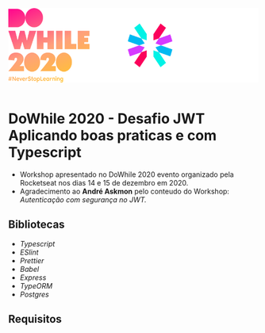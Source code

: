 <img align="center" alt="DoWhileJWT" width="520px" height="150px" src=".github/dowhilejwt.png" />
<br />
<br>

# **DoWhile 2020 - Desafio JWT Aplicando boas praticas e com Typescript**

- Workshop apresentado no DoWhile 2020 evento organizado pela Rocketseat nos dias 14 e 15 de dezembro em 2020.
- Agradecimento ao **André Askmon** pelo conteudo do Workshop: _Autenticação com segurança no JWT._

## **Bibliotecas**

- _Typescript_
- _ESlint_
- _Prettier_
- _Babel_
- _Express_
- _TypeORM_
- _Postgres_

## **Requisitos**

